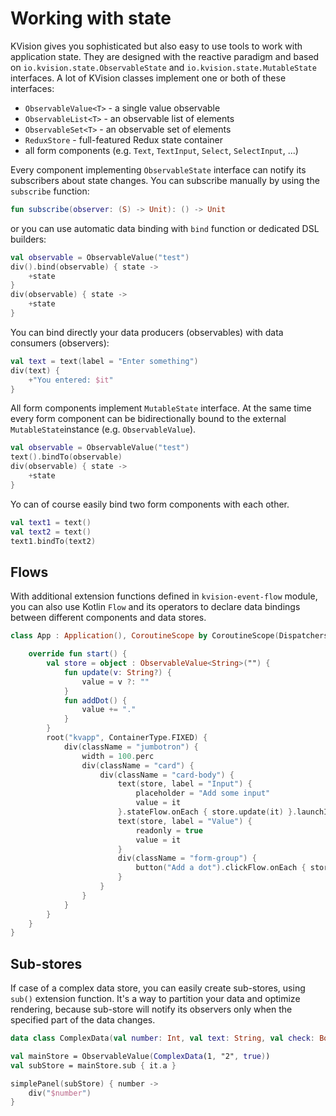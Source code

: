 # Working with state

KVision gives you sophisticated but also easy to use tools to work with application state. They are designed with the reactive paradigm and based on `io.kvision.state.ObservableState` and `io.kvision.state.MutableState` interfaces. A lot of KVision classes implement one or both of these interfaces:

* `ObservableValue<T>` - a single value observable
* `ObservableList<T>` - an observable list of elements
* `ObservableSet<T>` - an observable set of elements
* `ReduxStore` -  full-featured Redux state container    
*  all form components \(e.g. `Text`, `TextInput`, `Select`, `SelectInput`, ...\)

Every component implementing `ObservableState` interface can notify its subscribers about state changes. You can subscribe manually by using the `subscribe` function:

```kotlin
fun subscribe(observer: (S) -> Unit): () -> Unit
```

or you can use automatic data binding with `bind` function or dedicated DSL builders:

```kotlin
val observable = ObservableValue("test")
div().bind(observable) { state ->
    +state
}
div(observable) { state ->
    +state
}
```

You can bind directly your data producers \(observables\) with data consumers \(observers\):

```kotlin
val text = text(label = "Enter something")
div(text) {
    +"You entered: $it"
}
```

All form components implement `MutableState` interface. At the same time every form component can be bidirectionally bound to the external `MutableState`instance \(e.g. `ObservableValue`\).

```kotlin
val observable = ObservableValue("test")
text().bindTo(observable)
div(observable) { state ->
    +state
}
```

Yo can of course easily bind two form components with each other.

```kotlin
val text1 = text()
val text2 = text()
text1.bindTo(text2)
```

## Flows

With additional extension functions defined in `kvision-event-flow` module, you can also use Kotlin `Flow` and its operators to declare data bindings between different components and data stores.

```kotlin
class App : Application(), CoroutineScope by CoroutineScope(Dispatchers.Default) {

    override fun start() {
        val store = object : ObservableValue<String>("") {
            fun update(v: String?) {
                value = v ?: ""
            }
            fun addDot() {
                value += "."
            }
        }
        root("kvapp", ContainerType.FIXED) {
            div(className = "jumbotron") {
                width = 100.perc
                div(className = "card") {
                    div(className = "card-body") {
                        text(store, label = "Input") {
                            placeholder = "Add some input"
                            value = it
                        }.stateFlow.onEach { store.update(it) }.launchIn(this@App)
                        text(store, label = "Value") {
                            readonly = true
                            value = it
                        }
                        div(className = "form-group") {
                            button("Add a dot").clickFlow.onEach { store.addDot() }.launchIn(this@App)
                        }
                    }
                }
            }
        }
    }
}
```

## Sub-stores

If case of a complex data store, you can easily create sub-stores, using `sub()` extension function. It's a way to partition your data and optimize rendering, because sub-store will notify its observers only when the specified part of the data changes.

```kotlin
data class ComplexData(val number: Int, val text: String, val check: Boolean)

val mainStore = ObservableValue(ComplexData(1, "2", true))
val subStore = mainStore.sub { it.a }

simplePanel(subStore) { number ->
    div("$number")
}
```

 



